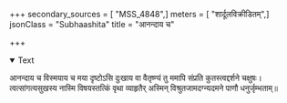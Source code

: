 +++
secondary_sources = [ "MSS_4848",]
meters = [ "शार्दूलविक्रीडितम्",]
jsonClass = "Subhaashita"
title = "आनन्दाय च"

+++

<details open><summary>Text</summary>

आनन्दाय च विस्मयाय च मया दृष्टोऽसि दुःखाय वा वैतृष्ण्यं तु ममापि संप्रति कुतस्त्वद्दर्शने चक्षुषः।  
त्वत्सांगत्यसुखस्य नास्मि विषयस्तत्किं वृथा व्याहृतैर् अस्मिन् विश्रुतजामदग्न्यदमने पाणौ धनुर्जृम्भताम्॥
</details>
